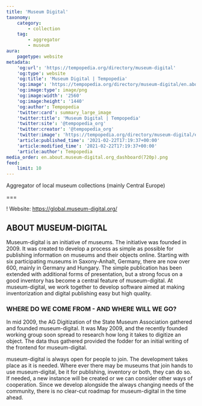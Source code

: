 ```yaml
---
title: 'Museum Digital'
taxonomy:
    category:
        - collection
    tag:
        - aggregator
        - museum
aura:
    pagetype: website
metadata:
    'og:url': 'https://tempopedia.org/directory/museum-digital'
    'og:type': website
    'og:title': 'Museum Digital | Tempopedia'
    'og:image': 'https://tempopedia.org/directory/museum-digital/en.about.museum-digital.org_dashboard(720p).png'
    'og:image:type': image/png
    'og:image:width': '2560'
    'og:image:height': '1440'
    'og:author': Tempopedia
    'twitter:card': summary_large_image
    'twitter:title': 'Museum Digital | Tempopedia'
    'twitter:site': '@tempopedia_org'
    'twitter:creator': '@tempopedia_org'
    'twitter:image': 'https://tempopedia.org/directory/museum-digital/en.about.museum-digital.org_dashboard(720p).png'
    'article:published_time': '2021-02-22T17:19:37+00:00'
    'article:modified_time': '2021-02-22T17:19:37+00:00'
    'article:author': Tempopedia
media_order: en.about.museum-digital.org_dashboard(720p).png
feed:
    limit: 10
---
```


Aggregator of local museum collections (mainly Central Europe)

===

! Website: https://global.museum-digital.org/

## ABOUT MUSEUM-DIGITAL

Museum-digital is an initiative of museums. The initiative was founded in 2009. It was created to develop a process as simple as possible for publishing information on museums and their objects online. Starting with six participating museums in Saxony-Anhalt, Germany, there are now over 600, mainly in Germany and Hungary. The simple publication has been extended with additional forms of presentation, but a strong focus on a good inventory has become a central feature of museum-digital. At museum-digital, we work together to develop software aimed at making inventorization and digital publishing easy but high quality.

### WHERE DO WE COME FROM - AND WHERE WILL WE GO?

In mid 2009, the AG Digitization of the State Museum Association gathered and founded museum-digital. It was May 2009, and the recently founded working group soon spread to research how long it takes to digitize an object. The data thus gathered provided the fodder for an initial writing of the frontend for museum-digital.

museum-digital is always open for people to join. The development takes place as it is needed. Where ever there may be museums that join hands to use museum-digital, be it for publishing, inventory or both, they can do so. If needed, a new instance will be created or we can consider other ways of cooperation. Since we develop alongside the always changing needs of the community, there is no clear-cut roadmap for museum-digital in the time ahead.